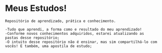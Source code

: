 # Meus Estudos!
    Repositório de aprendizado, prática e conhecimento.

    -Tudo que aprendi, a forma como e resultado do meu aprendizado!
    -Conforme novos conhecimentos adquiridos, estarei atualizando as pastas desse repositório;
    -O intuito desse repositório não é ensinar, mas sim compartilhá-lo com vocês! E também, uma apostila de estudo;
